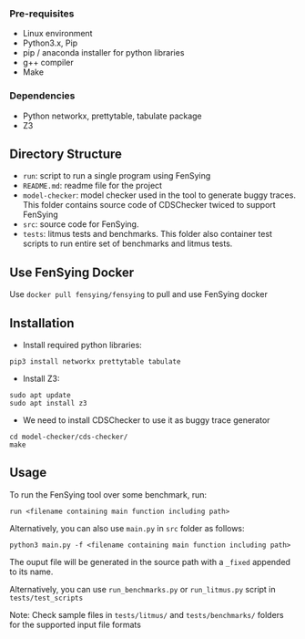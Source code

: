 ### Pre-requisites
* Linux environment
* Python3.x, Pip
* pip / anaconda installer for python libraries
* g++ compiler
* Make

### Dependencies
* Python networkx, prettytable, tabulate  package
* Z3


## Directory Structure
* `run`: script to run a single program using FenSying
* `README.md`: readme file for the project
* `model-checker`: model checker used in the tool to generate buggy traces. This folder contains source code of CDSChecker twiced to support FenSying
* `src`: source code for FenSying. 
* `tests`: litmus tests and benchmarks. This folder also container test scripts to run entire set of benchmarks and litmus tests.


## Use FenSying Docker
Use `docker pull fensying/fensying` to pull and use FenSying docker

## Installation
* Install required python libraries:<br/>
```
pip3 install networkx prettytable tabulate
```
* Install Z3:<br/>
```
sudo apt update
sudo apt install z3
```
* We need to install CDSChecker to use it as buggy trace generator
```
cd model-checker/cds-checker/
make
```

## Usage
To run the FenSying tool over some benchmark, run:
```
run <filename containing main function including path>
```
Alternatively, you can also use `main.py` in `src` folder as follows:
```
python3 main.py -f <filename containing main function including path>
```
The ouput file will be generated in the source path with a `_fixed` appended to its name.

Alternatively, you can use `run_benchmarks.py` or `run_litmus.py` script in `tests/test_scripts`


Note: Check sample files in `tests/litmus/` and `tests/benchmarks/` folders for the supported input file formats

